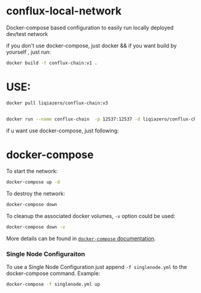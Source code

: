 # conflux-local-network
Docker-compose based configuration to easily run locally deployed dev/test network


if you don't use docker-compose, just docker && if you want build by yourself , just run:

```bash
docker build -t conflux-chain:v1 .

```
# USE:

```bash
docker pull liqiazero/conflux-chain:v3


docker run --name conflux-chain  -p 12537:12537 -d liqiazero/conflux-chain:v3
```

if u want use docker-compose, just following:

# docker-compose

To start the network:

```bash
docker-compose up -d
```

To destroy the network:

```bash
docker-compose down
```

To cleanup the associated docker volumes, `-v` option could be used:

```bash
docker-compose down -v
```

More details can be found in [`docker-compose` documentation](https://docs.docker.com/compose/reference/).

### Single Node Configuraiton

To use a Single Node Configuration just append `-f singlenode.yml` to the docker-compose command. Example:

```bash
docker-compose -f singlenode.yml up
```

